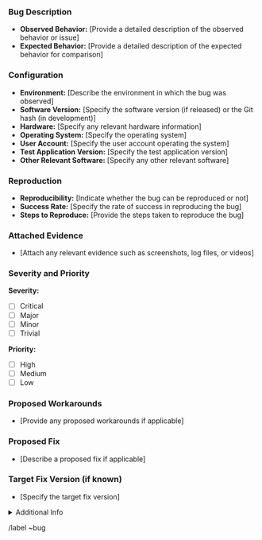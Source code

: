 ### Bug Description

- **Observed Behavior:** [Provide a detailed description of the observed behavior or issue]
- **Expected Behavior:** [Provide a detailed description of the expected behavior for comparison]

### Configuration

- **Environment:** [Describe the environment in which the bug was observed]
- **Software Version:** [Specify the software version (if released) or the Git hash (in development)]
- **Hardware:** [Specify any relevant hardware information]
- **Operating System:** [Specify the operating system]
- **User Account:** [Specify the user account operating the system]
- **Test Application Version:** [Specify the test application version]
- **Other Relevant Software:** [Specify any other relevant software]

### Reproduction

- **Reproducibility:** [Indicate whether the bug can be reproduced or not]
- **Success Rate:** [Specify the rate of success in reproducing the bug]
- **Steps to Reproduce:** [Provide the steps taken to reproduce the bug]

### Attached Evidence

- [Attach any relevant evidence such as screenshots, log files, or videos]

### Severity and Priority

**Severity:**
- [ ] Critical
- [ ] Major
- [ ] Minor
- [ ] Trivial

**Priority:**
- [ ] High
- [ ] Medium
- [ ] Low

### Proposed Workarounds

- [Provide any proposed workarounds if applicable]

### Proposed Fix

- [Describe a proposed fix if applicable]

### Target Fix Version (if known)
- [Specify the target fix version]

<details><summary>Additional Info</summary>

### Additional Information

- **Development Phase/Activity:** [Specify the phase of development or activity when the error was spotted]
- **Defect Type:** [Specify the type of defect]

</details>

/label ~bug 
